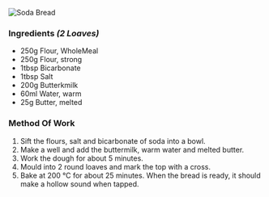 ![Soda Bread](resource:assets/images/breadDoughProducts/soda_bread.png)

### **Ingredients** *(2 Loaves)*
- 250g Flour, WholeMeal
- 250g Flour, strong
- 1tbsp Bicarbonate
- 1tbsp Salt
- 200g Butterkmilk
- 60ml Water, warm
- 25g Butter, melted

### **Method Of Work**
1. Sift the flours, salt and bicarbonate of soda into a bowl.
2. Make a well and add the buttermilk, warm water and melted butter.
3. Work the dough for about 5 minutes.
4. Mould into 2 round loaves and mark the top with a cross.
5. Bake at 200 °C for about 25 minutes. When the bread is ready, it should make a hollow sound when tapped.